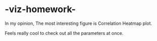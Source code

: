 # -viz-homework-

In my opinion, The most interesting figure is Correlation Heatmap plot.

Feels really cool to check out all the parameters at once.
